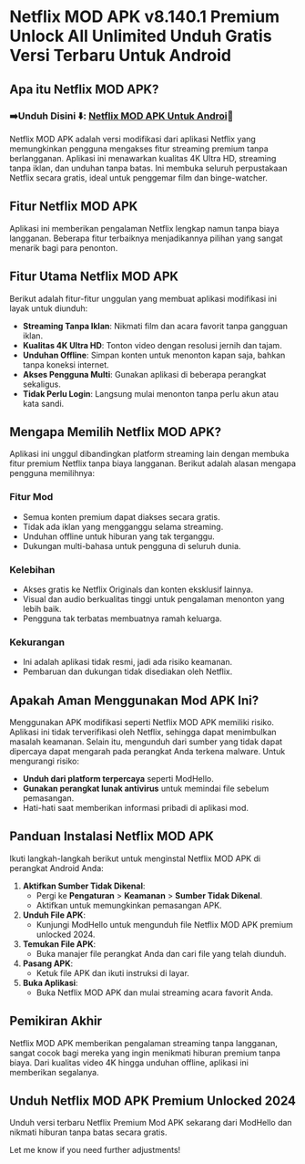 # Netflix MOD APK v8.140.1 Premium Unlock All Unlimited Unduh Gratis Versi Terbaru Untuk Android

## Apa itu Netflix MOD APK?

### ➡️Unduh Disini ⬇️: [Netflix MOD APK Untuk Androi](https://modhello.com/netflix/)📲

Netflix MOD APK adalah versi modifikasi dari aplikasi Netflix yang memungkinkan pengguna mengakses fitur streaming premium tanpa berlangganan. Aplikasi ini menawarkan kualitas 4K Ultra HD, streaming tanpa iklan, dan unduhan tanpa batas. Ini membuka seluruh perpustakaan Netflix secara gratis, ideal untuk penggemar film dan binge-watcher.  

## Fitur Netflix MOD APK  
Aplikasi ini memberikan pengalaman Netflix lengkap namun tanpa biaya langganan. Beberapa fitur terbaiknya menjadikannya pilihan yang sangat menarik bagi para penonton.  

## Fitur Utama Netflix MOD APK  
Berikut adalah fitur-fitur unggulan yang membuat aplikasi modifikasi ini layak untuk diunduh:  

- **Streaming Tanpa Iklan**: Nikmati film dan acara favorit tanpa gangguan iklan.  
- **Kualitas 4K Ultra HD**: Tonton video dengan resolusi jernih dan tajam.  
- **Unduhan Offline**: Simpan konten untuk menonton kapan saja, bahkan tanpa koneksi internet.  
- **Akses Pengguna Multi**: Gunakan aplikasi di beberapa perangkat sekaligus.  
- **Tidak Perlu Login**: Langsung mulai menonton tanpa perlu akun atau kata sandi.  

## Mengapa Memilih Netflix MOD APK?  
Aplikasi ini unggul dibandingkan platform streaming lain dengan membuka fitur premium Netflix tanpa biaya langganan. Berikut adalah alasan mengapa pengguna memilihnya:  

### Fitur Mod  
- Semua konten premium dapat diakses secara gratis.  
- Tidak ada iklan yang mengganggu selama streaming.  
- Unduhan offline untuk hiburan yang tak terganggu.  
- Dukungan multi-bahasa untuk pengguna di seluruh dunia.  

### Kelebihan  
- Akses gratis ke Netflix Originals dan konten eksklusif lainnya.  
- Visual dan audio berkualitas tinggi untuk pengalaman menonton yang lebih baik.  
- Pengguna tak terbatas membuatnya ramah keluarga.  

### Kekurangan  
- Ini adalah aplikasi tidak resmi, jadi ada risiko keamanan.  
- Pembaruan dan dukungan tidak disediakan oleh Netflix.  

## Apakah Aman Menggunakan Mod APK Ini?  
Menggunakan APK modifikasi seperti Netflix MOD APK memiliki risiko. Aplikasi ini tidak terverifikasi oleh Netflix, sehingga dapat menimbulkan masalah keamanan. Selain itu, mengunduh dari sumber yang tidak dapat dipercaya dapat mengarah pada perangkat Anda terkena malware. Untuk mengurangi risiko:  

- **Unduh dari platform terpercaya** seperti ModHello.  
- **Gunakan perangkat lunak antivirus** untuk memindai file sebelum pemasangan.  
- Hati-hati saat memberikan informasi pribadi di aplikasi mod.  

## Panduan Instalasi Netflix MOD APK  
Ikuti langkah-langkah berikut untuk menginstal Netflix MOD APK di perangkat Android Anda:  

1. **Aktifkan Sumber Tidak Dikenal**:  
   - Pergi ke **Pengaturan** > **Keamanan** > **Sumber Tidak Dikenal**.  
   - Aktifkan untuk memungkinkan pemasangan APK.  
2. **Unduh File APK**:  
   - Kunjungi ModHello untuk mengunduh file Netflix MOD APK premium unlocked 2024.  
3. **Temukan File APK**:  
   - Buka manajer file perangkat Anda dan cari file yang telah diunduh.  
4. **Pasang APK**:  
   - Ketuk file APK dan ikuti instruksi di layar.  
5. **Buka Aplikasi**:  
   - Buka Netflix MOD APK dan mulai streaming acara favorit Anda.  

## Pemikiran Akhir  
Netflix MOD APK memberikan pengalaman streaming tanpa langganan, sangat cocok bagi mereka yang ingin menikmati hiburan premium tanpa biaya. Dari kualitas video 4K hingga unduhan offline, aplikasi ini memberikan segalanya.  

## Unduh Netflix MOD APK Premium Unlocked 2024  
Unduh versi terbaru Netflix Premium Mod APK sekarang dari ModHello dan nikmati hiburan tanpa batas secara gratis.  

Let me know if you need further adjustments!
